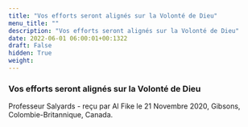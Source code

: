 ```yaml
---
title: "Vos efforts seront alignés sur la Volonté de Dieu"
menu_title: ""
description: "Vos efforts seront alignés sur la Volonté de Dieu"
date: 2022-06-01 06:00:01+00:1322
draft: False
hidden: True
weight:
---
```

### Vos efforts seront alignés sur la Volonté de Dieu

Professeur Salyards - reçu par Al Fike le 21 Novembre 2020, Gibsons, Colombie-Britannique, Canada.




